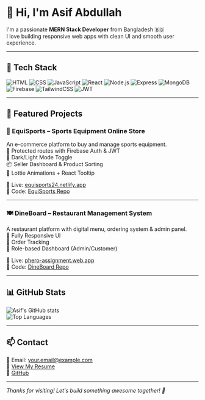 # 👋 Hi, I'm Asif Abdullah

I'm a passionate **MERN Stack Developer** from Bangladesh 🇧🇩  
I love building responsive web apps with clean UI and smooth user experience.  

---

## 🚀 Tech Stack

![HTML](https://img.shields.io/badge/HTML5-e34c26?style=for-the-badge&logo=html5&logoColor=white)
![CSS](https://img.shields.io/badge/CSS3-264de4?style=for-the-badge&logo=css3&logoColor=white)
![JavaScript](https://img.shields.io/badge/JavaScript-f7df1e?style=for-the-badge&logo=javascript&logoColor=black)
![React](https://img.shields.io/badge/React-61DAFB?style=for-the-badge&logo=react&logoColor=black)
![Node.js](https://img.shields.io/badge/Node.js-339933?style=for-the-badge&logo=nodedotjs&logoColor=white)
![Express](https://img.shields.io/badge/Express.js-000000?style=for-the-badge&logo=express&logoColor=white)
![MongoDB](https://img.shields.io/badge/MongoDB-4EA94B?style=for-the-badge&logo=mongodb&logoColor=white)
![Firebase](https://img.shields.io/badge/Firebase-FFCA28?style=for-the-badge&logo=firebase&logoColor=black)
![TailwindCSS](https://img.shields.io/badge/TailwindCSS-06B6D4?style=for-the-badge&logo=tailwindcss&logoColor=white)
![JWT](https://img.shields.io/badge/JWT-black?style=for-the-badge&logo=JSON%20web%20tokens&logoColor=white)

---

## 🧩 Featured Projects

### 🛒 EquiSports – Sports Equipment Online Store  
An e-commerce platform to buy and manage sports equipment.  
🔐 Protected routes with Firebase Auth & JWT  
🌙 Dark/Light Mode Toggle  
📦 Seller Dashboard & Product Sorting  
🎨 Lottie Animations + React Tooltip  

🔗 Live: [equisports24.netlify.app](https://equisports24.netlify.app)  
📁 Code: [EquiSports Repo](https://github.com/Asif-Abdullah01/Equi-Sports-Client)

---

### 🍽️ DineBoard – Restaurant Management System  
A restaurant platform with digital menu, ordering system & admin panel.  
📱 Fully Responsive UI  
🧾 Order Tracking  
📂 Role-based Dashboard (Admin/Customer)  

🔗 Live: [phero-assignment.web.app](https://phero-assignment.web.app)  
📁 Code: [DineBoard Repo](https://github.com/Asif-Abdullah01/DineBoard-client-side)

---

## 📊 GitHub Stats

![Asif's GitHub stats](https://github-readme-stats.vercel.app/api?username=Asif-Abdullah01&show_icons=true&theme=radical)  
![Top Languages](https://github-readme-stats.vercel.app/api/top-langs/?username=Asif-Abdullah01&layout=compact&theme=radical)

---

## 📫 Contact

📧 Email: your.email@example.com  
📄 [View My Resume](https://drive.google.com/file/d/1Umf9xR8zg9DKyqO4OR1UkvLm2CBJs43X/view?usp=sharing)  
🔗 [GitHub](https://github.com/Asif-Abdullah01)

---

_Thanks for visiting! Let's build something awesome together! 🚀_
